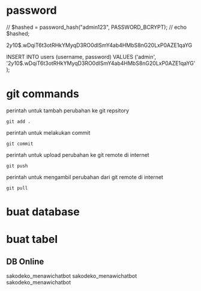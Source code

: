 # password

// $hashed = password_hash("admin123", PASSWORD_BCRYPT);
// echo $hashed;

$2y$10$.wDqiT6t3otRHkYMyqD3RO0dISmY4ab4HMbS8nG20LxP0AZE1qaYG

INSERT INTO users (username, password) VALUES ('admin', '$2y$10$.wDqiT6t3otRHkYMyqD3RO0dISmY4ab4HMbS8nG20LxP0AZE1qaYG');


# git commands

perintah untuk tambah perubahan ke git repsitory 

```
git add .
```

perintah untuk melakukan commit
```
git commit
```

perintah untuk upload perubahan ke git remote di internet
```
git push
```

perintah untuk mengambil perubahan dari git remote di internet
```
git pull
```

# buat database

# buat tabel

## DB Online

sakodeko_menawichatbot
sakodeko_menawichatbot
sakodeko_menawichatbot